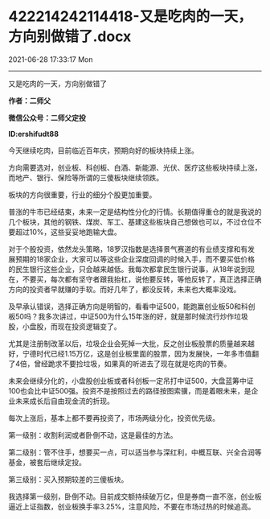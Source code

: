 # 422214242114418-又是吃肉的一天，方向别做错了.docx

2021-06-28 17:33:17 Mon

----

又是吃肉的一天，方向别做错了

__作者：二师父__

__微信公众号：二师父定投__

__ID:ershifudt88__

今天继续吃肉，目前临近百年庆，预期向好的板块持续上涨。

方向需要选对，创业板、科创板、白酒、新能源、光伏、医疗这些板块持续上涨，而地产、银行、保险等所谓的三傻板块继续领跌。

板块的方向很重要，行业的细分个股更加重要。

普涨的牛市已经结束，未来一定是结构性分化的行情。长期值得重仓的就是我说的几个板块，其他的钢铁、煤炭、军工、基建这些板块自己想做也可以，不过仓位不要超过10%，这些妥妥地跑输大盘。

对于个股投资，依然龙头策略，18罗汉指数是选择景气赛道的有业绩支撑和有发展预期的18家企业，大家可以等这些企业深度回调的时候入手，而不要买低价格的民生银行这些企业，只会越来越低。我每次都拿民生银行说事，从18年说到现在，不要买，每次都有坚守者跟我抬杠，说他要反转，等他反转了，真正选择正确方向的投资者早就赚的手软。而好几年了，都没反转，未来也大概率没戏。

及早承认错误，选择正确方向是明智的，看看中证500，能跑赢创业板50和科创板50吗？我多次讲过，中证500为什么15年涨的好，就是那时候流行炒作垃圾股，小盘股，而现在投资逻辑变了。

尤其是注册制改革以后，垃圾企业会死掉一大批，反之创业板股票的质量越来越好，宁德时代已经1\.15万亿，这是创业板里面的股票，因为发展快，一年多市值翻了4倍，曾经跪求不要捡垃圾，如果真的听进去了现在就是吃肉的节奏。

未来会继续分化的，小盘股创业板或者科创板一定吊打中证500，大盘蓝筹中证100也会比中证500强。投资不是按照过去的路径按图索骥，而是着眼未来，是企业未来成长后自由现金流的折现。

每次上涨后，基本上都不要再投资了，市场两级分化，投资优先级。

第一级别：收割利润或者卧倒不动，这是最佳的方法。

第二级别：管不住手，想要买一点，可以适当参与深红利，中概互联、兴全合润等基金，被套后继续定投。

第三级别：买入预期较差的三傻板块。

我选择第一级别，卧倒不动。目前成交额持续破万亿，但是券商一直不涨，创业板逼近上证指数，创业板换手率3\.25%，注意风险，不要在市场过热的时候追高。


